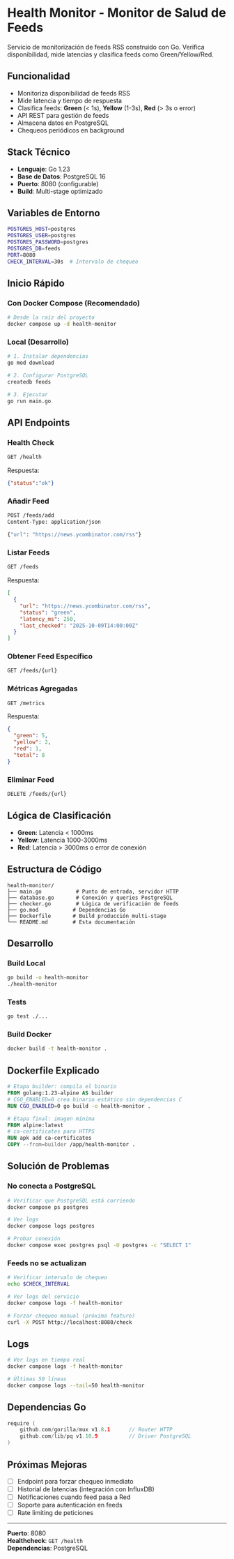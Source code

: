 # Health Monitor - Monitor de Salud de Feeds

Servicio de monitorización de feeds RSS construido con Go. Verifica disponibilidad, mide latencias y clasifica feeds como Green/Yellow/Red.

## Funcionalidad

- Monitoriza disponibilidad de feeds RSS
- Mide latencia y tiempo de respuesta
- Clasifica feeds: **Green** (< 1s), **Yellow** (1-3s), **Red** (> 3s o error)
- API REST para gestión de feeds
- Almacena datos en PostgreSQL
- Chequeos periódicos en background

## Stack Técnico

- **Lenguaje**: Go 1.23
- **Base de Datos**: PostgreSQL 16
- **Puerto**: 8080 (configurable)
- **Build**: Multi-stage optimizado

## Variables de Entorno

```bash
POSTGRES_HOST=postgres
POSTGRES_USER=postgres
POSTGRES_PASSWORD=postgres
POSTGRES_DB=feeds
PORT=8080
CHECK_INTERVAL=30s  # Intervalo de chequeo
```

## Inicio Rápido

### Con Docker Compose (Recomendado)

```bash
# Desde la raíz del proyecto
docker compose up -d health-monitor
```

### Local (Desarrollo)

```bash
# 1. Instalar dependencias
go mod download

# 2. Configurar PostgreSQL
createdb feeds

# 3. Ejecutar
go run main.go
```

## API Endpoints

### Health Check

```bash
GET /health
```

Respuesta:
```json
{"status":"ok"}
```

### Añadir Feed

```bash
POST /feeds/add
Content-Type: application/json

{"url": "https://news.ycombinator.com/rss"}
```

### Listar Feeds

```bash
GET /feeds
```

Respuesta:
```json
[
  {
    "url": "https://news.ycombinator.com/rss",
    "status": "green",
    "latency_ms": 250,
    "last_checked": "2025-10-09T14:00:00Z"
  }
]
```

### Obtener Feed Específico

```bash
GET /feeds/{url}
```

### Métricas Agregadas

```bash
GET /metrics
```

Respuesta:
```json
{
  "green": 5,
  "yellow": 2,
  "red": 1,
  "total": 8
}
```

### Eliminar Feed

```bash
DELETE /feeds/{url}
```

## Lógica de Clasificación

- **Green**: Latencia < 1000ms
- **Yellow**: Latencia 1000-3000ms
- **Red**: Latencia > 3000ms o error de conexión

## Estructura de Código

```
health-monitor/
├── main.go           # Punto de entrada, servidor HTTP
├── database.go       # Conexión y queries PostgreSQL
├── checker.go        # Lógica de verificación de feeds
├── go.mod           # Dependencias Go
├── Dockerfile       # Build producción multi-stage
└── README.md        # Esta documentación
```

## Desarrollo

### Build Local

```bash
go build -o health-monitor
./health-monitor
```

### Tests

```bash
go test ./...
```

### Build Docker

```bash
docker build -t health-monitor .
```

## Dockerfile Explicado

```dockerfile
# Etapa builder: compila el binario
FROM golang:1.23-alpine AS builder
# CGO_ENABLED=0 crea binario estático sin dependencias C
RUN CGO_ENABLED=0 go build -o health-monitor .

# Etapa final: imagen mínima
FROM alpine:latest
# ca-certificates para HTTPS
RUN apk add ca-certificates
COPY --from=builder /app/health-monitor .
```

## Solución de Problemas

### No conecta a PostgreSQL

```bash
# Verificar que PostgreSQL está corriendo
docker compose ps postgres

# Ver logs
docker compose logs postgres

# Probar conexión
docker compose exec postgres psql -U postgres -c "SELECT 1"
```

### Feeds no se actualizan

```bash
# Verificar intervalo de chequeo
echo $CHECK_INTERVAL

# Ver logs del servicio
docker compose logs -f health-monitor

# Forzar chequeo manual (próxima feature)
curl -X POST http://localhost:8080/check
```

## Logs

```bash
# Ver logs en tiempo real
docker compose logs -f health-monitor

# Últimas 50 líneas
docker compose logs --tail=50 health-monitor
```

## Dependencias Go

```go
require (
    github.com/gorilla/mux v1.8.1      // Router HTTP
    github.com/lib/pq v1.10.9          // Driver PostgreSQL
)
```

## Próximas Mejoras

- [ ] Endpoint para forzar chequeo inmediato
- [ ] Historial de latencias (integración con InfluxDB)
- [ ] Notificaciones cuando feed pasa a Red
- [ ] Soporte para autenticación en feeds
- [ ] Rate limiting de peticiones

---

**Puerto**: 8080  
**Healthcheck**: `GET /health`  
**Dependencias**: PostgreSQL
